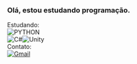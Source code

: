 ### Olá, estou estudando programação.

Estudando:<br>
![PYTHON](https://img.shields.io/badge/Python-3776AB?style=for-the-badge&logo=python&logoColor=white)<br>
![C#](https://img.shields.io/badge/C%23-239120?style=for-the-badge&logo=c-sharp&logoColor=white)![Unity](https://img.shields.io/badge/unity-%23000000.svg?style=for-the-badge&logo=unity&logoColor=white)
<br>
Contato:
<br>
<a href="mailto:igor439@gmail.com">![Gmail](https://img.shields.io/badge/Gmail-D14836?style=for-the-badge&logo=gmail&logoColor=white)</a>
<!--
**IgorDaltoe/IgorDaltoe** is a ✨ _special_ ✨ repository because its `README.md` (this file) appears on your GitHub profile.

Here are some ideas to get you started:

- 🔭 I’m currently working on ...
- 🌱 I’m currently learning ...
- 👯 I’m looking to collaborate on ...
- 🤔 I’m looking for help with ...
- 💬 Ask me about ...
- 📫 How to reach me: ...
- 😄 Pronouns: ...
- ⚡ Fun fact: ...
-->
